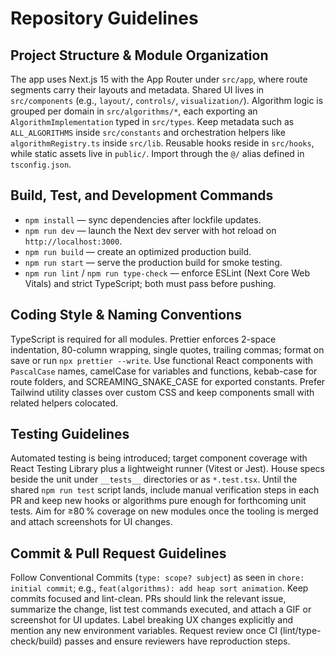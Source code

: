 # Repository Guidelines

## Project Structure & Module Organization
The app uses Next.js 15 with the App Router under `src/app`, where route segments carry their layouts and metadata. Shared UI lives in `src/components` (e.g., `layout/`, `controls/`, `visualization/`). Algorithm logic is grouped per domain in `src/algorithms/*`, each exporting an `AlgorithmImplementation` typed in `src/types`. Keep metadata such as `ALL_ALGORITHMS` inside `src/constants` and orchestration helpers like `algorithmRegistry.ts` inside `src/lib`. Reusable hooks reside in `src/hooks`, while static assets live in `public/`. Import through the `@/` alias defined in `tsconfig.json`.

## Build, Test, and Development Commands
- `npm install` — sync dependencies after lockfile updates.
- `npm run dev` — launch the Next dev server with hot reload on `http://localhost:3000`.
- `npm run build` — create an optimized production build.
- `npm run start` — serve the production build for smoke testing.
- `npm run lint` / `npm run type-check` — enforce ESLint (Next Core Web Vitals) and strict TypeScript; both must pass before pushing.

## Coding Style & Naming Conventions
TypeScript is required for all modules. Prettier enforces 2-space indentation, 80-column wrapping, single quotes, trailing commas; format on save or run `npx prettier --write`. Use functional React components with `PascalCase` names, camelCase for variables and functions, kebab-case for route folders, and SCREAMING_SNAKE_CASE for exported constants. Prefer Tailwind utility classes over custom CSS and keep components small with related helpers colocated.

## Testing Guidelines
Automated testing is being introduced; target component coverage with React Testing Library plus a lightweight runner (Vitest or Jest). House specs beside the unit under `__tests__` directories or as `*.test.tsx`. Until the shared `npm run test` script lands, include manual verification steps in each PR and keep new hooks or algorithms pure enough for forthcoming unit tests. Aim for ≥80 % coverage on new modules once the tooling is merged and attach screenshots for UI changes.

## Commit & Pull Request Guidelines
Follow Conventional Commits (`type: scope? subject`) as seen in `chore: initial commit`; e.g., `feat(algorithms): add heap sort animation`. Keep commits focused and lint-clean. PRs should link the relevant issue, summarize the change, list test commands executed, and attach a GIF or screenshot for UI updates. Label breaking UX changes explicitly and mention any new environment variables. Request review once CI (lint/type-check/build) passes and ensure reviewers have reproduction steps.
